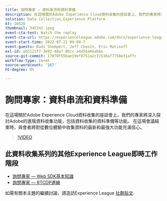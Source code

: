 ```yaml
---
title: 詢問專家 — 資料串流和資料準備
description: 在這場關於Adobe Experience Cloud資料收集的座談會上，我們的專家將深入探討Adobe的進階資料收集功能，包括資料收集的資料準備等功能。 在這場會議結束時，與會者將對從數位體驗中收集資料的最新和最強大功能充滿信心。
solution: Data Collection,Experience Platform
kt: 10528
thumbnail: 345342.jpeg
event-cta-text: Watch the replay
event-cta-url: https://experienceleague.adobe.com/docs/experience-league-live-events/events/episodes/exl-live-episode-07-21-22.html?lang=en
event-start-time: 2022-07-21 09:00-7
event-guests: Rudi Shumpert, Jeff Chasin, Eric Matisoff
exl-id: ab5121f7-3e92-48a7-8bcc-a4456a4eab6e
source-git-commit: 17070f55bae19ef0751a2c7c536af7758e31affc
workflow-type: tm+mt
source-wordcount: '167'
ht-degree: 0%

---
```


# 詢問專家：資料串流和資料準備

在這場關於Adobe Experience Cloud資料收集的座談會上，我們的專家將深入探討Adobe的進階資料收集功能，包括資料收集的資料準備等功能。 在這場會議結束時，與會者將對從數位體驗中收集資料的最新和最強大功能充滿信心。

>[!VIDEO](https://video.tv.adobe.com/v/345342/?quality=12&learn=on)

## 此資料收集系列的其他Experience League即時工作階段

* [詢問專家 — Web SDK基本知識](exl-live-episode-05-26-22.md)
* [詢問專家 — RTCDP連線](exl-live-episode-06-23-22.md)

如需有關本主題的繼續討論，請造訪Experience League [社群貼文](https://experienceleaguecommunities.adobe.com/t5/adobe-experience-platform/aep-community-qna-coffee-break-7-21-22-10-30am-pt-adobe/td-p/461503).
